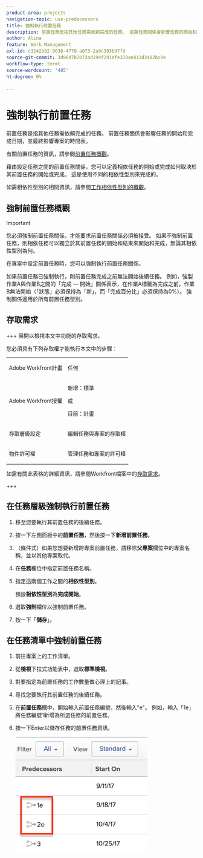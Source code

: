 ```yaml
---
product-area: projects
navigation-topic: use-predecessors
title: 強制執行前置任務
description: 前置任務是指其他任務需依賴完成的任務。 前置任務關係會影響任務的開始和完成日期，並最終影響專案的時間表。
author: Alina
feature: Work Management
exl-id: c3242b92-9036-4770-a073-2a9c393b97fd
source-git-commit: 3d96d7b7073ad194f291afe370ae813d3482bc9e
workflow-type: tm+mt
source-wordcount: '485'
ht-degree: 0%

---
```


# 強制執行前置任務

<!-- Audited: 2/2024 -->

前置任務是指其他任務需依賴完成的任務。 前置任務關係會影響任務的開始和完成日期，並最終影響專案的時間表。

有關前置任務的資訊，請參閱[前置任務概觀](../../../manage-work/tasks/use-prdcssrs/predecessors-overview.md)。

藉由設定任務之間的前置任務關係，您可以定義相依任務的開始或完成如何取決於其前置任務的開始或完成。 這是使用不同的相依性型別來完成的。

如需相依性型別的相關資訊，請參閱[工作相依性型別的概觀](../../../manage-work/tasks/use-prdcssrs/task-dependency-types.md)。

## 強制前置任務概觀

>[!IMPORTANT]
>
>您必須強制前置任務關係，才能要求前置任務關係必須被接受。 如果不強制前置任務，則相依任務可以獨立於其前置任務的開始和結束來開始和完成，無論其相依性型別為何。

在專案中設定前置任務時，您可以強制執行前置任務關係。

如果前置任務已強制執行，則前置任務完成之前無法開始後續任務。 例如，強製作業A與作業B之間的「完成 — 開始」關係表示，在作業A標籤為完成之前，作業B無法開始（「狀態」必須保持為「新」，而「完成百分比」必須保持為0%）。 強制關係適用於所有前置任務型別。

## 存取需求

+++ 展開以檢視本文中功能的存取需求。

您必須具有下列存取權才能執行本文中的步驟：

<table style="table-layout:auto"> 
 <col> 
 <col> 
 <tbody> 
  <tr> 
   <td role="rowheader">Adobe Workfront計畫</td> 
   <td> <p>任何</p> </td> 
  </tr> 
  <tr> 
   <td role="rowheader">Adobe Workfront授權</td> 
   <td>
      <p>新增：標準</p> 
      <p>或</p>
      <p>目前：計畫</p>
   </td> 
  </tr> 
  <tr> 
   <td role="rowheader">存取層級設定</td> 
   <td> <p>編輯任務與專案的存取權</p> </td> 
  </tr> 
  <tr> 
   <td role="rowheader">物件許可權</td> 
   <td><p>管理任務和專案的許可權</p></td> 
  </tr> 
 </tbody> 
</table>

如需有關此表格的詳細資訊，請參閱Workfront檔案中的[存取需求](/help/quicksilver/administration-and-setup/add-users/access-levels-and-object-permissions/access-level-requirements-in-documentation.md)。

+++

## 在任務層級強制執行前置任務

1. 移至您要執行其前置任務的後續任務。
1. 按一下左側面板中的&#x200B;**前置任務**，然後按一下&#x200B;**新增前置任務**。
1. （條件式）如果您想要新增跨專案前置任務，請移除&#x200B;**父專案**&#x200B;欄位中的專案名稱，並以其他專案取代。
1. 在&#x200B;**任務**&#x200B;欄位中指定前置任務名稱。
1. 指定這兩個工作之間的&#x200B;**相依性型別**。

   預設&#x200B;**相依性型別**&#x200B;為&#x200B;**完成開始**。

1. 選取&#x200B;**強制**&#x200B;欄位以強制前置任務。
1. 按一下「**儲存**」。

## 在任務清單中強制前置任務

1. 前往專案上的工作清單。
1. 從&#x200B;**檢視**&#x200B;下拉式功能表中，選取&#x200B;**標準檢視**。

1. 對要指定為前置任務的工作數量做心理上的記事。
1. 尋找您要執行其前置任務的後續任務。
1. 在&#x200B;**前置任務**&#x200B;欄中，開始輸入前置任務編號，然後輸入&quot;e&quot;。 例如，輸入「1e」將任務編號1新增為所選任務的前置任務。
1. 按一下Enter以儲存任務的前置任務資訊。

   ![前置任務_強制_in_list.png](assets/predecessor-enforced-in-list-350x308.png)
